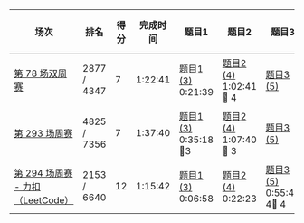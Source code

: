 | 场次                                                         | 排名        | 得分 | 完成时间 | 题目1                                                        | 题目2                                                        | 题目3                                                        | 题目4                                                        |
| ------------------------------------------------------------ | ----------- | ---- | -------- | ------------------------------------------------------------ | ------------------------------------------------------------ | ------------------------------------------------------------ | ------------------------------------------------------------ |
| [第 78 场双周赛](https://leetcode.cn/contest/biweekly-contest-78/) | 2877 / 4347 | 7    | 1:22:41  | [题目1 (3)](https://leetcode.cn/problems/find-the-k-beauty-of-a-number/) 0:21:39 | [题目2 (4)](https://leetcode.cn/problems/number-of-ways-to-split-array/) 1:02:41 :bug: 4 | [题目3 (5)](https://leetcode.cn/problems/maximum-white-tiles-covered-by-a-carpet/) | [题目4 (6)](https://leetcode.cn/problems/substring-with-largest-variance/) |
| [第 293 场周赛](https://leetcode.cn/contest/weekly-contest-293/) | 4825 / 7356 | 7    | 1:37:40  | [题目1 (3)](https://leetcode.cn/problems/find-resultant-array-after-removing-anagrams/) 0:35:18 :bug:3 | [题目2 (4)](https://leetcode.cn/problems/maximum-consecutive-floors-without-special-floors/) 1:07:40 :bug: 3 | [题目3 (5)](https://leetcode.cn/problems/largest-combination-with-bitwise-and-greater-than-zero/) | [题目4 (7)](https://leetcode.cn/problems/count-integers-in-intervals/) |
| [第 294 场周赛 - 力扣（LeetCode）](https://leetcode.cn/contest/weekly-contest-294) | 2153 / 6640 | 12   | 1:15:42  | [题目1 (3)](https://leetcode.cn/contest/problems/percentage-of-letter-in-string/) 0:06:58 | [题目2 (4)](https://leetcode.cn/problems/maximum-bags-with-full-capacity-of-rocks/) 0:22:23 | [题目3 (5)](https://leetcode.cn/contest/problems/minimum-lines-to-represent-a-line-chart/) 0:55:42 4:bug: 4 | [题目4 (6)](https://leetcode.cn/contest/problems/sum-of-total-strength-of-wizards/) |

